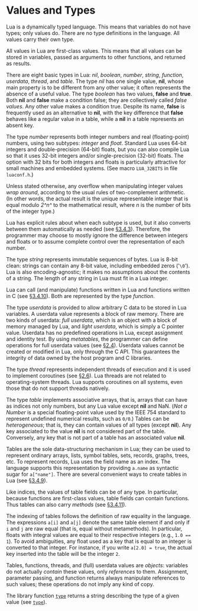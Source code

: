 # Values and Types

Lua is a dynamically typed language. This means that variables do not
have types; only values do. There are no type definitions in the
language. All values carry their own type.

All values in Lua are first-class values. This means that all values can
be stored in variables, passed as arguments to other functions, and
returned as results.

There are eight basic types in Lua: *nil*, *boolean*, *number*,
*string*, *function*, *userdata*, *thread*, and *table*. The type *nil*
has one single value, **nil**, whose main property is to be different
from any other value; it often represents the absence of a useful value.
The type *boolean* has two values, **false** and **true**. Both **nil**
and **false** make a condition false; they are collectively called
*false values*. Any other value makes a condition true. Despite its
name, **false** is frequently used as an alternative to **nil**, with
the key difference that **false** behaves like a regular value in a
table, while a **nil** in a table represents an absent key.

The type *number* represents both integer numbers and real
(floating-point) numbers, using two subtypes: *integer* and *float*.
Standard Lua uses 64-bit integers and double-precision (64-bit) floats,
but you can also compile Lua so that it uses 32-bit integers and/or
single-precision (32-bit) floats. The option with 32 bits for both
integers and floats is particularly attractive for small machines and
embedded systems. (See macro `LUA_32BITS` in file `luaconf.h`.)

Unless stated otherwise, any overflow when manipulating integer values
*wrap around*, according to the usual rules of two-complement
arithmetic. (In other words, the actual result is the unique
representable integer that is equal modulo *2^n^* to the mathematical
result, where *n* is the number of bits of the integer type.)

Lua has explicit rules about when each subtype is used, but it also
converts between them automatically as needed (see [§3.4.3](#3.4.3)).
Therefore, the programmer may choose to mostly ignore the difference
between integers and floats or to assume complete control over the
representation of each number.

The type *string* represents immutable sequences of bytes. Lua is 8-bit
clean: strings can contain any 8-bit value, including embedded zeros
(\'`\0`\'). Lua is also encoding-agnostic; it makes no assumptions about
the contents of a string. The length of any string in Lua must fit in a
Lua integer.

Lua can call (and manipulate) functions written in Lua and functions
written in C (see [§3.4.10](#3.4.10)). Both are represented by the type
*function*.

The type *userdata* is provided to allow arbitrary C data to be stored
in Lua variables. A userdata value represents a block of raw memory.
There are two kinds of userdata: *full userdata*, which is an object
with a block of memory managed by Lua, and *light userdata*, which is
simply a C pointer value. Userdata has no predefined operations in Lua,
except assignment and identity test. By using *metatables*, the
programmer can define operations for full userdata values (see
[§2.4](#2.4)). Userdata values cannot be created or modified in Lua,
only through the C API. This guarantees the integrity of data owned by
the host program and C libraries.

The type *thread* represents independent threads of execution and it is
used to implement coroutines (see [§2.6](#2.6)). Lua threads are not
related to operating-system threads. Lua supports coroutines on all
systems, even those that do not support threads natively.

The type *table* implements associative arrays, that is, arrays that can
have as indices not only numbers, but any Lua value except **nil** and
NaN. (*Not a Number* is a special floating-point value used by the IEEE
754 standard to represent undefined numerical results, such as `0/0`.)
Tables can be *heterogeneous*; that is, they can contain values of all
types (except **nil**). Any key associated to the value **nil** is not
considered part of the table. Conversely, any key that is not part of a
table has an associated value **nil**.

Tables are the sole data-structuring mechanism in Lua; they can be used
to represent ordinary arrays, lists, symbol tables, sets, records,
graphs, trees, etc. To represent records, Lua uses the field name as an
index. The language supports this representation by providing `a.name`
as syntactic sugar for `a["name"]`. There are several convenient ways to
create tables in Lua (see [§3.4.9](#3.4.9)).

Like indices, the values of table fields can be of any type. In
particular, because functions are first-class values, table fields can
contain functions. Thus tables can also carry *methods* (see
[§3.4.11](#3.4.11)).

The indexing of tables follows the definition of raw equality in the
language. The expressions `a[i]` and `a[j]` denote the same table
element if and only if `i` and `j` are raw equal (that is, equal without
metamethods). In particular, floats with integral values are equal to
their respective integers (e.g., `1.0 == 1`). To avoid ambiguities, any
float used as a key that is equal to an integer is converted to that
integer. For instance, if you write `a[2.0] = true`, the actual key
inserted into the table will be the integer `2`.

Tables, functions, threads, and (full) userdata values are *objects*:
variables do not actually *contain* these values, only *references* to
them. Assignment, parameter passing, and function returns always
manipulate references to such values; these operations do not imply any
kind of copy.

The library function [`type`](#pdf-type) returns a string describing the
type of a given value (see [`type`](#pdf-type)).

